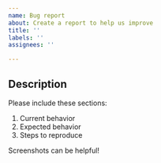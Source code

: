 ```yaml
---
name: Bug report
about: Create a report to help us improve
title: ''
labels: ''
assignees: ''

---
```


## Description

Please include these sections:

1. Current behavior
2. Expected behavior
3. Steps to reproduce

Screenshots can be helpful!
